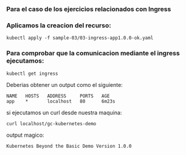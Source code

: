### Para el caso de los ejercicios relacionados con Ingress

### Aplicamos la creacion del recurso:
```
kubectl apply -f sample-03/03-ingress-app1.0.0-ok.yaml
```
### Para comprobar que la comunicacion mediante el ingress ejecutamos:
```
kubectl get ingress
```
Deberias obtener un output como el siguiente:
```
NAME   HOSTS   ADDRESS     PORTS   AGE
app    *       localhost   80      6m23s
```
si ejecutamos un curl desde nuestra maquina:
```
curl localhost/gc-kubernetes-demo
```
output magico:
```
Kubernetes Beyond the Basic Demo Version 1.0.0